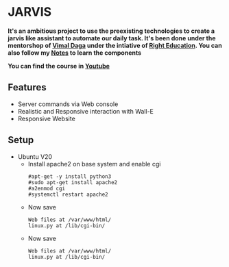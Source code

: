 # JARVIS

**It's an ambitious project to use the preexisting technologies to create a jarvis like assistant to automate our daily task. It's been done under the mentorshop of [Vimal Daga](https://www.linkedin.com/in/vimaldaga) under the intiative of [Right Education](https://www.linkedin.com/in/vimaldaga).
You can also follow my [Notes](https://praddy2009.github.io/note/Specialist%20in%20Python%20(with%20Flask%20Towards%20Data%20Science)/Specialist_in_Python_(with_Flask_Towards_Data_Science).ctb_HTML/index.html#) to learn the components**

**You can find the course in [Youtube](https://www.youtube.com/c/IIECconnect/featured)**

## Features
- Server commands via Web console
- Realistic and Responsive interaction with Wall-E
- Responsive Website

## Setup
- Ubuntu V20
  - Install apache2 on base system and enable cgi
    ```
    #apt-get -y install python3
    #sudo apt-get install apache2
    #a2enmod cgi
    #systemctl restart apache2
    ```
  - Now save
    ```
    Web files at /var/www/html/
    linux.py at /lib/cgi-bin/
    ``` 
  - Now save
    ```
    Web files at /var/www/html/
    linux.py at /lib/cgi-bin/
    ``` 
